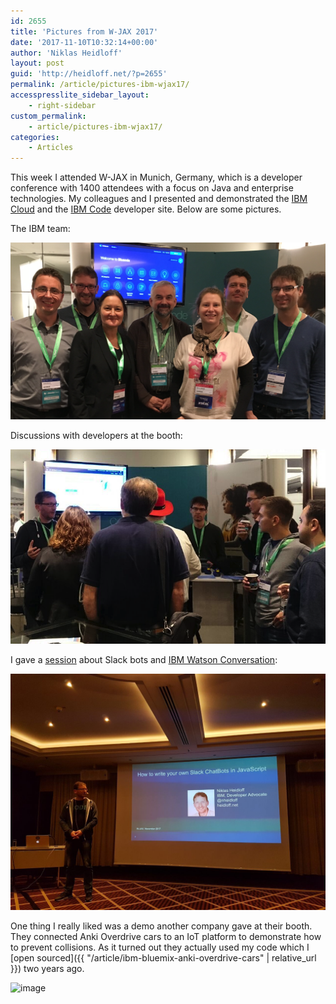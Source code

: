 ```yaml
---
id: 2655
title: 'Pictures from W-JAX 2017'
date: '2017-11-10T10:32:14+00:00'
author: 'Niklas Heidloff'
layout: post
guid: 'http://heidloff.net/?p=2655'
permalink: /article/pictures-ibm-wjax17/
accesspresslite_sidebar_layout:
    - right-sidebar
custom_permalink:
    - article/pictures-ibm-wjax17/
categories:
    - Articles
---
```


This week I attended W-JAX in Munich, Germany, which is a developer conference with 1400 attendees with a focus on Java and enterprise technologies. My colleagues and I presented and demonstrated the [IBM Cloud](https://www.ibm.com/cloud/) and the [IBM Code](https://developer.ibm.com/code/) developer site. Below are some pictures.

The IBM team:

![image](/assets/img/2017/11/wjax17-1.png)

Discussions with developers at the booth:

![image](/assets/img/2017/11/wjax17-2.png)

I gave a [session](https://jax.de/digital-transformation-innovation/how-to-write-your-own-slack-chatbots-in-javascript/) about Slack bots and [IBM Watson Conversation](https://www.ibm.com/watson/services/conversation/):

![image](/assets/img/2017/11/wjax17-4.jpg)

One thing I really liked was a demo another company gave at their booth. They connected Anki Overdrive cars to an IoT platform to demonstrate how to prevent collisions. As it turned out they actually used my code which I [open sourced]({{ "/article/ibm-bluemix-anki-overdrive-cars" | relative_url }}) two years ago.

![image](/assets/img/2017/11/wjax17-3.png)